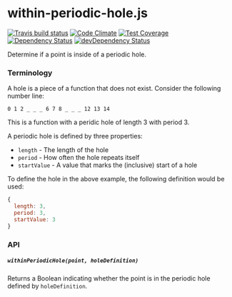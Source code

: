 # within-periodic-hole.js
[![Travis build status](http://img.shields.io/travis/jmeas/within-periodic-hole.js.svg?style=flat)](https://travis-ci.org/jmeas/within-periodic-hole.js)
[![Code Climate](https://codeclimate.com/github/jmeas/within-periodic-hole.js/badges/gpa.svg)](https://codeclimate.com/github/jmeas/within-periodic-hole.js)
[![Test Coverage](https://codeclimate.com/github/jmeas/within-periodic-hole.js/badges/coverage.svg)](https://codeclimate.com/github/jmeas/within-periodic-hole.js)
[![Dependency Status](https://david-dm.org/jmeas/within-periodic-hole.js.svg)](https://david-dm.org/jmeas/within-periodic-hole.js) 
[![devDependency Status](https://david-dm.org/jmeas/within-periodic-hole.js/dev-status.svg)](https://david-dm.org/jmeas/within-periodic-hole.js#info=devDependencies)

Determine if a point is inside of a periodic hole.

### Terminology

A hole is a piece of a function that does not exist. Consider the following number line:

`0 1 2 _ _ _ 6 7 8 _ _ _ 12 13 14`

This is a function with a peridic hole of length 3 with period 3.

A periodic hole is defined by three properties:

- `length` - The length of the hole
- `period` - How often the hole repeats itself
- `startValue` - A value that marks the (inclusive) start of a hole

To define the hole in the above example, the following definition would be used:

```js
{
  length: 3,
  period: 3,
  startValue: 3
}
```

### API

##### `withinPeriodicHole(point, holeDefinition)`

Returns a Boolean indicating whether the point is in the periodic hole defined by `holeDefinition`.
